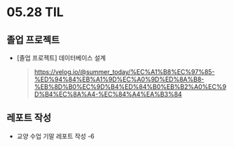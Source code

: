 <h1> 05.28 TIL </h1>

## 졸업 프로젝트
- [졸업 프로젝트] 데이터베이스 설계 
  > https://velog.io/@summer_today/%EC%A1%B8%EC%97%85-%ED%94%84%EB%A1%9D%EC%A0%9D%ED%8A%B8-%EB%8D%B0%EC%9D%B4%ED%84%B0%EB%B2%A0%EC%9D%B4%EC%8A%A4-%EC%84%A4%EA%B3%84

## 레포트 작성

- 교양 수업 기말 레포트 작성 -6